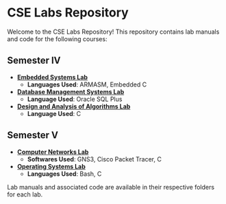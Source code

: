 # CSE Labs Repository

Welcome to the CSE Labs Repository! This repository contains lab manuals and code for the following courses:

## Semester IV

- [**Embedded Systems Lab**](/Semester%20IV/ES%20Lab/)  
  - **Languages Used**: ARMASM, Embedded C
- [**Database Management Systems Lab**](/Semester%20IV/DBMS%20Lab/)  
  - **Language Used**: Oracle SQL Plus
- [**Design and Analysis of Algorithms Lab**](/Semester%20IV/DAA%20Lab/)  
  - **Language Used**: C

## Semester V

- [**Computer Networks Lab**](/Semester%20V/CN%20Lab/)  
  - **Softwares Used**: GNS3, Cisco Packet Tracer, C
- [**Operating Systems Lab**](/Semester%20V/OS%20Lab/)  
  - **Languages Used**: Bash, C

Lab manuals and associated code are available in their respective folders for each lab.
